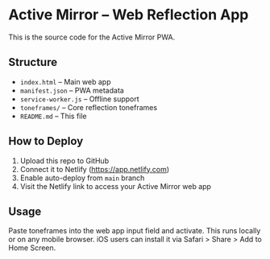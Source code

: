 
# Active Mirror – Web Reflection App

This is the source code for the Active Mirror PWA.

## Structure
- `index.html` – Main web app
- `manifest.json` – PWA metadata
- `service-worker.js` – Offline support
- `toneframes/` – Core reflection toneframes
- `README.md` – This file

## How to Deploy
1. Upload this repo to GitHub
2. Connect it to Netlify (https://app.netlify.com)
3. Enable auto-deploy from `main` branch
4. Visit the Netlify link to access your Active Mirror web app

## Usage
Paste toneframes into the web app input field and activate. This runs locally or on any mobile browser. iOS users can install it via Safari > Share > Add to Home Screen.

